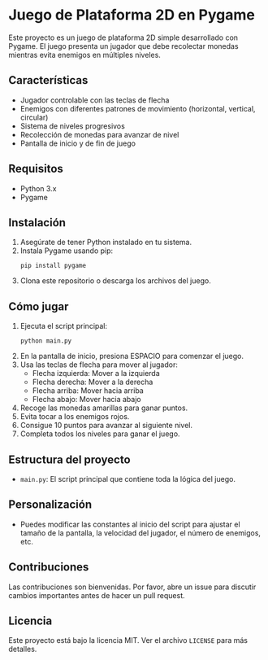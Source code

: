 # Juego de Plataforma 2D en Pygame

Este proyecto es un juego de plataforma 2D simple desarrollado con Pygame. El juego presenta un jugador que debe recolectar monedas mientras evita enemigos en múltiples niveles.

## Características

- Jugador controlable con las teclas de flecha
- Enemigos con diferentes patrones de movimiento (horizontal, vertical, circular)
- Sistema de niveles progresivos
- Recolección de monedas para avanzar de nivel
- Pantalla de inicio y de fin de juego

## Requisitos

- Python 3.x
- Pygame

## Instalación

1. Asegúrate de tener Python instalado en tu sistema.
2. Instala Pygame usando pip:
   ```
   pip install pygame
   ```
3. Clona este repositorio o descarga los archivos del juego.

## Cómo jugar

1. Ejecuta el script principal:
   ```
   python main.py
   ```
2. En la pantalla de inicio, presiona ESPACIO para comenzar el juego.
3. Usa las teclas de flecha para mover al jugador:
   - Flecha izquierda: Mover a la izquierda
   - Flecha derecha: Mover a la derecha
   - Flecha arriba: Mover hacia arriba
   - Flecha abajo: Mover hacia abajo
4. Recoge las monedas amarillas para ganar puntos.
5. Evita tocar a los enemigos rojos.
6. Consigue 10 puntos para avanzar al siguiente nivel.
7. Completa todos los niveles para ganar el juego.

## Estructura del proyecto

- `main.py`: El script principal que contiene toda la lógica del juego.

## Personalización

- Puedes modificar las constantes al inicio del script para ajustar el tamaño de la pantalla, la velocidad del jugador, el número de enemigos, etc.

## Contribuciones

Las contribuciones son bienvenidas. Por favor, abre un issue para discutir cambios importantes antes de hacer un pull request.

## Licencia

Este proyecto está bajo la licencia MIT. Ver el archivo `LICENSE` para más detalles.
